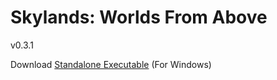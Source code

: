 # Skylands: Worlds From Above
v0.3.1

Download [Standalone Executable](https://github.com/kjniemela/Skylands-WFA/raw/master/builds/Skylands%200.3.1.exe) (For Windows)

